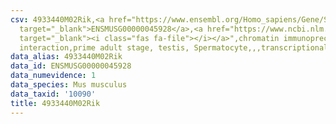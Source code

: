 ```yaml
---
csv: 4933440M02Rik,<a href="https://www.ensembl.org/Homo_sapiens/Gene/Summary?db=core;g=ENSMUSG00000045928"
  target="_blank">ENSMUSG00000045928</a>,<a href="https://www.ncbi.nlm.nih.gov/pubmed/25450459"
  target="_blank"><i class="fas fa-file"></i></a>",chromatin immunoprecipitation assay,direct
  interaction,prime adult stage, testis, Spermatocyte,,,transcriptional regulation,
data_alias: 4933440M02Rik
data_id: ENSMUSG00000045928
data_numevidence: 1
data_species: Mus musculus
data_taxid: '10090'
title: 4933440M02Rik
---
```

